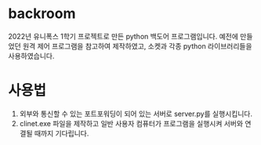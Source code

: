 # backroom
2022년 유니폭스 1학기 프로젝트로 만든 python 백도어 프로그램입니다. 예전에 만들었던 원격 제어 프로그램을 참고하여 제작하였고, 소켓과 각종 python 라이브러리들을 사용하였습니다.

# 사용법
1. 외부와 통신할 수 있는 포트포워딩이 되어 있는 서버로 server.py를 실행시킵니다.
2. clinet.exe 파일을 제작하고 일반 사용자 컴퓨터가 프로그램을 실행시켜 서버와 연결될 때까지 기다립니다.
